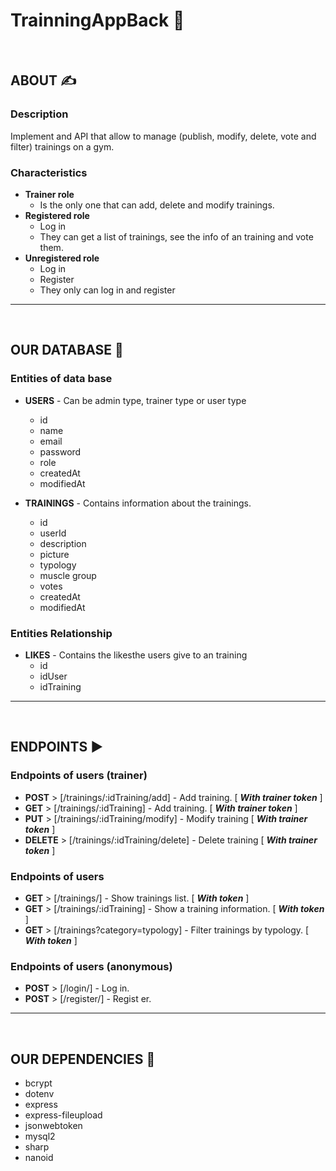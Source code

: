 # TrainningAppBack  💪

<br>

## ABOUT ✍️
###  Description
Implement and API that allow to manage (publish, modify, delete, vote and filter) trainings on a gym.

### Characteristics
- **Trainer role**
    - Is the only one that can add, delete and modify trainings.
- **Registered role**
    - Log in
    - They can get a list of trainings, see the info of an training and vote them.
- **Unregistered role**
    - Log in
    - Register
    - They only can log in and register



---
<br>

## OUR DATABASE 📝

###  Entities of data base

- **USERS** - Can be admin type, trainer type or user type
    - id
    - name
    - email
    - password
    - role
    - createdAt
    - modifiedAt

- **TRAININGS** - Contains information about the trainings.
    - id
    - userId
    - description
    - picture
    - typology
    - muscle group
    - votes
    - createdAt
    - modifiedAt

### Entities Relationship

- **LIKES** - Contains the likesthe users give to an training
    - id
    - idUser
    - idTraining
---
<br>

## ENDPOINTS ▶️

### Endpoints of users (trainer)

-  **POST** > [/trainings/:idTraining/add] - Add training. [ _**With trainer token**_ ]
-  **GET** > [/trainings/:idTraining] - Add training. [ _**With trainer token**_ ]
- **PUT** > [/trainings/:idTraining/modify] - Modify training [ _**With trainer token**_ ]
- **DELETE** > [/trainings/:idTraining/delete] - Delete training [ _**With trainer token**_ ]

### Endpoints of users

- **GET** > [/trainings/] - Show trainings list. [ _**With token**_ ]
- **GET** > [/trainings/:idTraining] - Show a training information. [ _**With token**_ ]
- **GET** > [/trainings?category=typology] - Filter trainings by typology. [ _**With token**_ ]

### Endpoints of users (anonymous)

-  **POST** > [/login/] - Log in.
-  **POST** > [/register/] - Regist er.
---
<br>

## OUR DEPENDENCIES 🦮
- bcrypt
- dotenv
- express
- express-fileupload
- jsonwebtoken
- mysql2
- sharp
- nanoid
